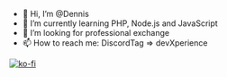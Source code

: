 - 👋 Hi, I’m @Dennis
- 🌱 I’m currently learning PHP, Node.js and JavaScript
- 💞️ I’m looking for professional exchange
- 📫 How to reach me: DiscordTag => devXperience

[![ko-fi](https://ko-fi.com/img/githubbutton_sm.svg)](https://ko-fi.com/E1E4KTZN9)


<!---
DennisKuhlmann/DennisKuhlmann is a ✨ special ✨ repository because its `README.md` (this file) appears on your GitHub profile.
You can click the Preview link to take a look at your changes.
--->
